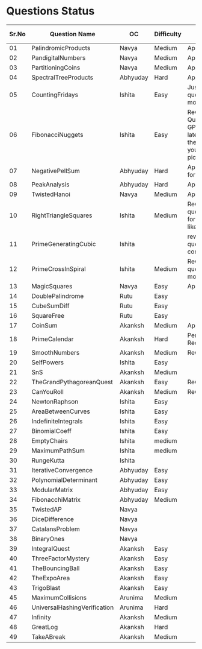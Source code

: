 # Questions Status

| Sr.No | Question Name            | OC       | Difficulty | Status                                                                                                                                                          | Question Inspiration |
| ----- | ------------------------ | -------- | ---------- | --------------------------------------------------------------------------------------------------------------------------------------------------------------- | -------------------- |
| 01    | PalindromicProducts      | Navya    | Medium     | Approved                                                                                                                                                        |                      |
| 02    | PandigitalNumbers        | Navya    | Medium     | Approved                                                                                                                                                        |                      |
| 03    | PartitioningCoins        | Navya    | Medium     | Approved                                                                                                                                                        |                      |
| 04    | SpectralTreeProducts     | Abhyuday | Hard       | Approved                                                                                                                                                        |                      |
| 05    | CountingFridays          | Ishita   | Easy       | Just reword question to be more readable                                                                                                                        |                      |
| 06    | FibonacciNuggets         | Ishita   | Easy       | Reword Question - Use GPT to get the latex format for the formulas you've used as pictures                                                                      |                      |
| 07    | NegativePellSum          | Abhyuday | Hard       | Approved - Kept for Backup                                                                                                                                      |                      |
| 08    | PeakAnalysis             | Abhyuday | Hard       | Approved                                                                                                                                                        |                      |
| 09    | TwistedHanoi             | Navya    | Medium     | Approved                                                                                                                                                        |                      |
| 10    | RightTriangleSquares     | Ishita   | Medium     | Reword the question in the format similar like [this.](https://github.com/Roonil03/ProjectEulerCodes/blob/main/Problem0137.%20FibonacciGoldenNuggets/README.md) |                      |
| 11    | PrimeGeneratingCubic     | Ishita   |            | rework the question completely...                                                                                                                               |                      |
| 12    | PrimeCrossInSpiral       | Ishita   | Medium     | Reword the question to be more readable                                                                                                                         |                      |
| 13    | MagicSquares             | Navya    | Easy       | Approved                                                                                                                                                        |                      |
| 14    | DoublePalindrome         | Rutu     | Easy       |                                                                                                                                                                 |                      |
| 15    | CubeSumDiff              | Rutu     | Easy       |                                                                                                                                                                 |                      |
| 16    | SquareFree               | Rutu     | Easy       |                                                                                                                                                                 |                      |
| 17    | CoinSum                  | Akanksh  | Medium     | Approved                                                                                                                                                        |                      |
| 18    | PrimeCalendar            | Akanksh  | Hard       | Pending;Solution Required                                                                                                                                       |                      |
| 19    | SmoothNumbers            | Akanksh  | Medium     | Rework Needed                                                                                                                                                   |                      |
| 20    | SelfPowers               | Ishita   | Easy       |                                                                                                                                                                 |                      |
| 21    | SnS          | Akanksh  | Medium       |                                                                                                                                          |                      |
| 22    | TheGrandPythagoreanQuest | Akanksh  | Easy       | Reword                                                                                                                                                          |                      |
| 23    | CanYouRoll               | Akanksh  | Medium     | Reword                                                                                                                                                          |                      |
| 24    | NewtonRaphson            | Ishita   | Easy       |                                                                                                                                                                 |                      |
| 25    | AreaBetweenCurves        | Ishita   | Easy       |                                                                                                                                                                 |                      |
| 26    | IndefiniteIntegrals      | Ishita   | Easy       |                                                                                                                                                                 |                      |
| 27    | BinomialCoeff            | Ishita   | Easy       |                                                                                                                                                                 |                      |
| 28    | EmptyChairs              | Ishita   | medium     |                                                                                                                                                                 |                      |
| 29    | MaximumPathSum           | Ishita   | medium     |                                                                                                                                                                 |                      |
| 30    | RungeKutta               | Ishita   |            |                                                                                                                                                                 |                      |
| 31    | IterativeConvergence     | Abhyuday | Easy       |                                                                                                                                                                 |                      |
| 32    | PolynomialDeterminant    | Abhyuday | Easy       |                                                                                                                                                                 |                      |
| 33    | ModularMatrix            | Abhyuday | Easy       |                                                                                                                                                                 |                      |
| 34    | FibonacchiMatrix         | Abhyuday | Medium     |                                                                                                                                                                 |                      |
| 35    | TwistedAP                | Navya    |            |                                                                                                                                                                 |                      |
| 36    | DiceDifference                | Navya    |            |                                                                                                                                                                 |                      |
| 37    | CatalansProblem                | Navya    |            |                                                                                                                                                                 |                      |
| 38    | BinaryOnes                | Navya    |            |                                                                                                                                                                 |                      |
| 39    | IntegralQuest                | Akanksh    | Easy           |                                                                                                                                                                 |                      |
| 40    | ThreeFactorMystery                | Akanksh    | Easy           |                                                                                                                                                                 |                      |
| 41    | TheBouncingBall                | Akanksh    | Easy           |                                                                                                                                                                 |                      |
| 42    | TheExpoArea              | Akanksh    | Easy           |                                                                                                                                                                 |                      |
| 43    | TrigoBlast             | Akanksh    | Easy           |                                                                                                                                                                 |                      |
| 45    | MaximumCollisions        | Arunima   | Medium           |                                                                                                                                                                 |                      |
| 46    | UniversalHashingVerification | Arunima   | Hard         |                                                                                                                                                                 |                      |
| 47    | Infinity | Akanksh   | Medium         |                                                                                                                                                                 |                      |
| 48    | GreatLog | Akanksh   | Hard         |                                                                                                                                                                 |                      |
| 49    | TakeABreak | Akanksh   | Medium         |                                                                                                                                                                 |                      |